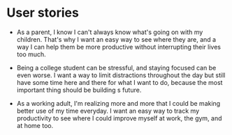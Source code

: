 # User stories

* As a parent, I know I can't always know what's going on with my children. That's why I want an easy way to see where they are, and a way I can help them be more productive without interrupting their lives too much.

* Being a college student can be stressful, and staying focused can be even worse. I want a way to limit distractions throughout the day but still have some time here and there for what I want to do, because the most important thing should be building s future.

* As a working adult, I'm realizing more and more that I could be making better use of my time everyday. I want an easy way to track my productivity to see where I could improve myself at work, the gym, and at home too.
